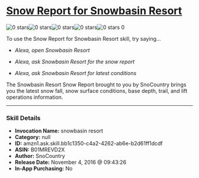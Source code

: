 # [Snow Report for Snowbasin Resort](http://alexa.amazon.com/#skills/amzn1.ask.skill.bb1c1350-c4a2-4262-ab6e-b2d61ff1dcdf)
![0 stars](../../images/ic_star_border_black_18dp_1x.png)![0 stars](../../images/ic_star_border_black_18dp_1x.png)![0 stars](../../images/ic_star_border_black_18dp_1x.png)![0 stars](../../images/ic_star_border_black_18dp_1x.png)![0 stars](../../images/ic_star_border_black_18dp_1x.png) 0

To use the Snow Report for Snowbasin Resort skill, try saying...

* *Alexa, open Snowbasin Resort*

* *Alexa, ask Snowbasin Resort for the snow report*

* *Alexa, ask Snowbasin Resort for latest conditions*

The Snowbasin Resort Snow Report brought to you by SnoCountry brings you the latest snow fall, snow surface conditions,  base depth, trail, and lift operations information.

***

### Skill Details

* **Invocation Name:** snowbasin resort
* **Category:** null
* **ID:** amzn1.ask.skill.bb1c1350-c4a2-4262-ab6e-b2d61ff1dcdf
* **ASIN:** B01MREVD2X
* **Author:** SnoCountry
* **Release Date:** November 4, 2016 @ 09:43:26
* **In-App Purchasing:** No
